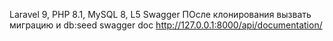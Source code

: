 Laravel 9, PHP 8.1, MySQL 8, L5 Swagger
ПОсле клонирования вызвать миграцию и db:seed 
swagger doc http://127.0.0.1:8000/api/documentation/
